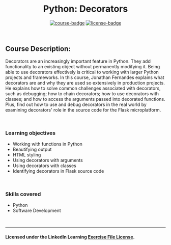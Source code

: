 <div align="center">

# Python: Decorators

[![course-badge]][course-link]
[![license-badge]][LICENSE]

</div>

<!-- badge info -->
[course-badge]:https://img.shields.io/badge/learning-Python-white?logo=Linkedin&labelColor=blue&style=for-the-badge
[course-link]:https://www.linkedin.com/learning/python-decorators "Python: Decorators"
[license-badge]:https://img.shields.io/badge/learning-license-success?logo=Linkedin&labelColor=black&style=for-the-badge

<br>

## Course Description:
Decorators are an increasingly important feature in Python. They add functionality to an existing object without permanently modifying it. Being able to use decorators effectively is critical to working with larger Python projects and frameworks. In this course, Jonathan Fernandes explains what decorators are and why they are used so extensively in production projects. He explains how to solve common challenges associated with decorators, such as debugging; how to chain decorators; how to use decorators with classes; and how to access the arguments passed into decorated functions. Plus, find out how to use and debug decorators in the real world by examining decorators' role in the source code for the Flask microplatform.

<br>

### Learning objectives
- Working with functions in Python
- Beautifying output
- HTML styling
- Using decorators with arguments
- Using decorators with classes
- Identifying decorators in Flask source code

<br>

### Skills covered
- Python
- Software Development

<br>

---
#### Licensed under the LinkedIn Learning [Exercise File License][LICENSE].

[LICENSE]:../../LICENSE "LinkedIn Learning License"